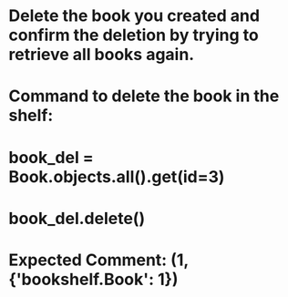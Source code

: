 # Delete the book you created and confirm the deletion by trying to retrieve all books again.
# Command to delete the book in the shelf:
# book_del = Book.objects.all().get(id=3)
# book_del.delete()
# Expected Comment:  (1, {'bookshelf.Book': 1})